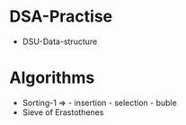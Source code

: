 ﻿# DSA-Practise
- DSU-Data-structure




# Algorithms
- Sorting-1 => - insertion - selection - buble
- Sieve of Erastothenes
